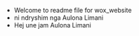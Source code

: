 - Welcome to readme file for wox_website
- ni ndryshim nga Aulona Limani
- Hej une jam Aulona Limani
